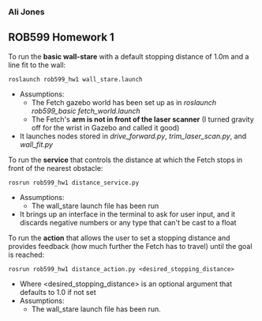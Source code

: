 ### Ali Jones
## ROB599 Homework 1

To run the **basic wall-stare** with a default stopping distance of 1.0m and a line fit to the wall: 
    
    roslaunch rob599_hw1 wall_stare.launch

- Assumptions:
    - The Fetch gazebo world has been set up as in *roslaunch rob599_basic fetch_world.launch*
    - The Fetch's **arm is not in front of the laser scanner** (I turned gravity off for the wrist in Gazebo and called it good)
- It launches nodes stored in *drive_forward.py*, *trim_laser_scan.py*, and *wall_fit.py*

To run the **service** that controls the distance at which the Fetch stops in front of the nearest obstacle:

    rosrun rob599_hw1 distance_service.py

- Assumptions:
    - The wall_stare launch file has been run
- It brings up an interface in the terminal to ask for user input, and it discards negative numbers or any type that can't be cast to a float

To run the **action** that allows the user to set a stopping distance and provides feedback (how much further the Fetch has to travel) until the goal is reached:

    rosrun rob599_hw1 distance_action.py <desired_stopping_distance>

- Where <desired_stopping_distance> is an optional argument that defaults to 1.0 if not set
- Assumptions:
    - The wall_stare launch file has been run.
